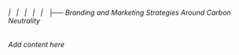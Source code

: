 ###### |   |   |   |   |   ├── Branding and Marketing Strategies Around Carbon Neutrality

*Add content here*